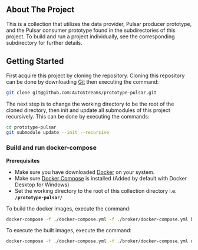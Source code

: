 ## About The Project
This is a collection that utilizes the data provider, Pulsar producer prototype, and the Pulsar consumer prototype found in the subdirectories of this project. To build and run a project individually, see the corresponding subdirectory for further details.
## Getting Started
First acquire this project by cloning the repository. Cloning this repository can be done by downloading [Git](https://git-scm.com/) then executing the command:
```bash
git clone git@github.com:AutoStreams/prototype-pulsar.git 
```
The next step is to change the working directory to be the root of the cloned directory, then init and update all submodules of this project recursively. This can be done by executing the commands:

```bash
cd prototype-pulsar
git submodule update --init --recursive
```

### Build and run docker-compose
**Prerequisites**
* Make sure you have downloaded [Docker](https://www.docker.com/) on your system.
* Make sure [Docker Compose](https://docs.docker.com/compose/install/) is installed (Added by default with Docker Desktop for Windows)
* Set the working directory to the root of this collection directory i.e. **`/prototype-pulsar/`**

To build the docker images, execute the command:
```bash
docker-compose -f ./docker-compose.yml -f ./broker/docker-compose.yml build
```

To execute the built images, execute the command:
```bash
docker-compose -f ./docker-compose.yml -f ./broker/docker-compose.yml up
```
